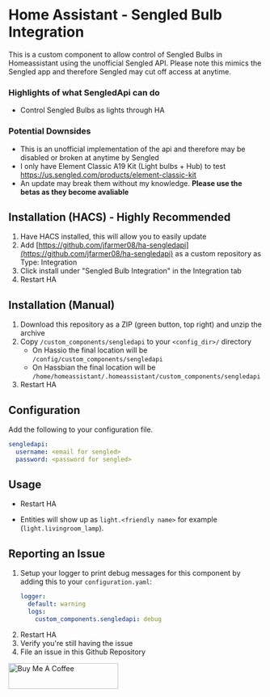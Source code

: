 # Home Assistant - Sengled Bulb Integration

This is a custom component to allow control of Sengled Bulbs in Homeassistant using the unofficial Sengled API. Please note this mimics the Sengled app and therefore Sengled may cut off access at anytime.

### Highlights of what **SengledApi** can do

* Control Sengled Bulbs as lights through HA

### Potential Downsides

* This is an unofficial implementation of the api and therefore may be disabled or broken at anytime by Sengled
* I only have Element Classic A19 Kit (Light bulbs + Hub) to test https://us.sengled.com/products/element-classic-kit
* An update may break them without my knowledge. **Please use the betas as they become avaliable**

## Installation (HACS) - Highly Recommended

1. Have HACS installed, this will allow you to easily update
2. Add [https://github.com/jfarmer08/ha-sengledapi](https://github.com/jfarmer08/ha-sengledapi) as a custom repository as Type: Integration
3. Click install under "Sengled Bulb Integration" in the Integration tab
4. Restart HA

## Installation (Manual)

1. Download this repository as a ZIP (green button, top right) and unzip the archive
2. Copy `/custom_components/sengledapi` to your `<config_dir>/` directory
   * On Hassio the final location will be `/config/custom_components/sengledapi`
   * On Hassbian the final location will be `/home/homeassistant/.homeassistant/custom_components/sengledapi`
3. Restart HA

## Configuration

Add the following to your configuration file.

```yaml
sengledapi:
  username: <email for sengled>
  password: <password for sengled>
```

## Usage

* Restart HA

* Entities will show up as `light.<friendly name>` for example (`light.livingroom_lamp`).

## Reporting an Issue

1. Setup your logger to print debug messages for this component by adding this to your `configuration.yaml`:
    ```yaml
    logger:
      default: warning
      logs:
        custom_components.sengledapi: debug
    ```
2. Restart HA
3. Verify you're still having the issue
4. File an issue in this Github Repository

<a href="https://www.buymeacoffee.com/jfarmer08" target="_blank"><img src="https://cdn.buymeacoffee.com/buttons/default-red.png" alt="Buy Me A Coffee" style="height: 51px !important;width: 217px !important;" ></a>
